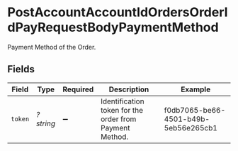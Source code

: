 # PostAccountAccountIdOrdersOrderIdPayRequestBodyPaymentMethod

Payment Method of the Order.


## Fields

| Field                                                   | Type                                                    | Required                                                | Description                                             | Example                                                 |
| ------------------------------------------------------- | ------------------------------------------------------- | ------------------------------------------------------- | ------------------------------------------------------- | ------------------------------------------------------- |
| `token`                                                 | *?string*                                               | :heavy_minus_sign:                                      | Identification token for the order from Payment Method. | f0db7065-be66-4501-b49b-5eb56e265cb1                    |